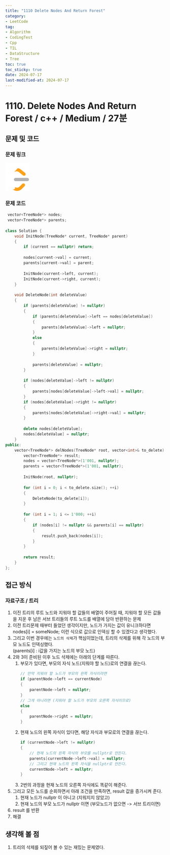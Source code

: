 ```yaml
---
title: "1110 Delete Nodes And Return Forest"
category:
- LeetCode
tag:
- Algorithm
- CodingTest
- Cpp
- TIL
- DataStructure
- Tree
toc: true
toc_sticky: true
date: 2024-07-17
last-modified-at: 2024-07-17
---
```

# 1110. Delete Nodes And Return Forest / c++ / Medium / 27분

## 문제 및 코드
### 문제 링크
[![image](/assets/images/leetcode_logo.png)](https://leetcode.com/problems/delete-nodes-and-return-forest)
### 문제 코드
```c++
 vector<TreeNode*> nodes;
 vector<TreeNode*> parents;

class Solution {
    void InitNode(TreeNode* current, TreeNode* parent)
    {
        if (current == nullptr) return;

        nodes[current->val] = current;
        parents[current->val] = parent;

        InitNode(current->left, current);
        InitNode(current->right, current);
    }
    
    void DeleteNode(int deleteValue)
    {
        if (parents[deleteValue] != nullptr)
        {
            if (parents[deleteValue]->left == nodes[deleteValue])
            {
                parents[deleteValue]->left = nullptr;
            }
            else
            {
                parents[deleteValue]->right = nullptr;
            }

            parents[deleteValue] = nullptr;
        }

        if (nodes[deleteValue]->left != nullptr)
        {
            parents[nodes[deleteValue]->left->val] = nullptr;
        }
        if (nodes[deleteValue]->right != nullptr)
        {
            parents[nodes[deleteValue]->right->val] = nullptr;
        }

        delete nodes[deleteValue];
        nodes[deleteValue] = nullptr;
    }
public:
    vector<TreeNode*> delNodes(TreeNode* root, vector<int>& to_delete) {
        vector<TreeNode*> result;
        nodes = vector<TreeNode*>(1'001, nullptr);
        parents = vector<TreeNode*>(1'001, nullptr);

        InitNode(root, nullptr);

        for (int i = 0; i < to_delete.size(); ++i)
        {
            DeleteNode(to_delete[i]);
        }

        for (int i = 1; i <= 1'000; ++i)
        {
            if (nodes[i] != nullptr && parents[i] == nullptr)
            {
                result.push_back(nodes[i]);
            }
        }

        return result;
    }
};
```

## 접근 방식
### 자료구조 / 트리
1. 이진 트리의 루트 노드와 지워야 할 값들의 배열이 주어질 때, 지워야 할 모든 값들을 지운 후 남은 서브 트리들의 루트 노드를 배열에 담아 반환하는 문제
2. 이전 트리문제 때부터 들었던 생각이지만, 노드가 가지는 값이 유니크하다면 nodes[i] = someNode; 이런 식으로 값으로 인덱싱 할 수 있겠다고 생각했다.
3. 그리고 이번 경우에는 `노드의 삭제`가 핵심이었는데, 트리의 삭제를 위해 각 노드의 부모 노드도 인덱싱했다.   
(parents[i] : i값을 가지는 노드의 부모 노드)
4. 2와 3이 준비된 이후 노드 삭제에는 아래의 단계를 따른다.
    1. 부모가 있다면, 부모의 자식 노드(지워야 할 노드)로의 연결을 끊는다.
        ```c++
        // 만약 지워야 할 노드가 부모의 왼쪽 자식이라면
        if (parentNode->left == currentNode)
        {
            parentNode->left = nullptr;
        }
        // 그게 아니라면 (지워야 할 노드가 부모의 오른쪽 자식이므로)
        else
        {
            parentNode->right = nullptr;
        }
        
        ```
    2. 현재 노드의 왼쪽 자식이 있다면, 해당 자식과 부모로의 연결을 끊는다.
        ```c++
        if (currentNode->left != nullptr)
        {
            // 현재 노드의 왼쪽 자식의 부모를 nullptr로 만든다.
            parents[currentNode->left->val] = nullptr;
            // 그리고 현재 노드의 왼쪽 자식을 nullptr로 만든다.
            currentNode->left = nullptr; 
        }
        ```
    3. 2번의 과정을 현재 노드의 오른쪽 자식에도 똑같이 해준다.
5. 그리고 모든 노드를 순회하면서 아래 조건을 만족하면, result 값을 증가시켜 준다.
    1. 현재 노드가 nullptr 이 아니고 (지워지지 않았고)
    2. 현재 노드의 부모 노드가 nullptr 이면 (부모노드가 없으면 -> 서브 트리이면)
6. result 를 반환
7. 해결
    

## 생각해 볼 점
1. 트리의 삭제를 되짚어 볼 수 있는 재밌는 문제였다.
